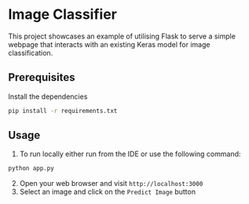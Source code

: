# Image Classifier
This project showcases an example of utilising Flask to serve a simple webpage that interacts with an existing Keras model for image classification. 


## Prerequisites
Install the dependencies 
``` bash
pip install -r requirements.txt
```

## Usage
1. To run locally either run from the IDE or use the following command:
```bash
python app.py
```

2. Open your web browser and visit `http://localhost:3000`
3. Select an image and click on the `Predict Image` button

